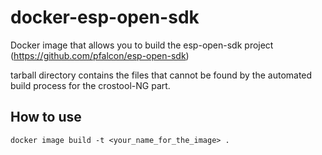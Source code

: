 # docker-esp-open-sdk

Docker image that allows you to build the esp-open-sdk project
(https://github.com/pfalcon/esp-open-sdk)

tarball directory contains the files that cannot be found by the automated build process for the crostool-NG part.

## How to use
```
docker image build -t <your_name_for_the_image> .
